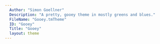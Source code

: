 ```yaml
---
  Author: "Simon Goellner"
  Description: "A pretty, gooey theme in mostly greens and blues."
  FileName: "Gooey.tmTheme"
  ID: "Gooey"
  Title: "Gooey"
  layout: theme
---
```

  